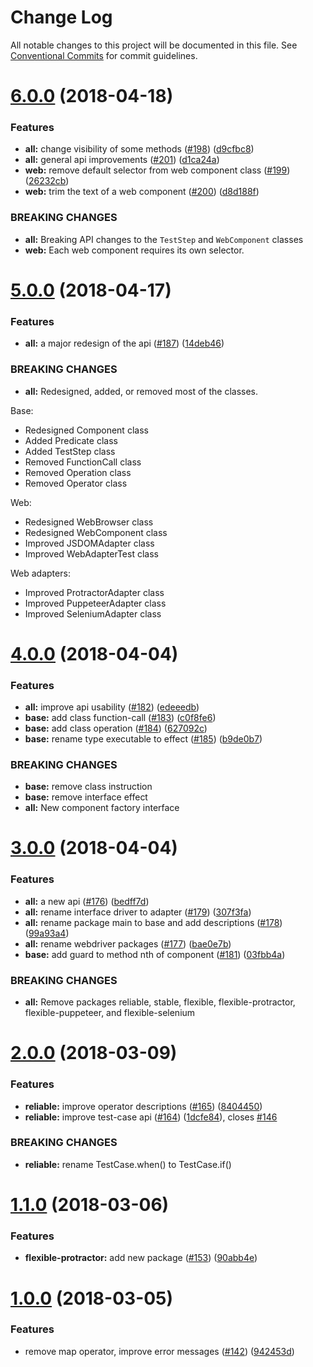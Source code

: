 # Change Log

All notable changes to this project will be documented in this file.
See [Conventional Commits](https://conventionalcommits.org) for commit guidelines.

<a name="6.0.0"></a>
# [6.0.0](https://github.com/clebert/pageobject/compare/v5.0.0...v6.0.0) (2018-04-18)


### Features

* **all:** change visibility of some methods ([#198](https://github.com/clebert/pageobject/issues/198)) ([d9cfbc8](https://github.com/clebert/pageobject/commit/d9cfbc8))
* **all:** general api improvements ([#201](https://github.com/clebert/pageobject/issues/201)) ([d1ca24a](https://github.com/clebert/pageobject/commit/d1ca24a))
* **web:** remove default selector from web component class ([#199](https://github.com/clebert/pageobject/issues/199)) ([26232cb](https://github.com/clebert/pageobject/commit/26232cb))
* **web:** trim the text of a web component ([#200](https://github.com/clebert/pageobject/issues/200)) ([d8d188f](https://github.com/clebert/pageobject/commit/d8d188f))


### BREAKING CHANGES

* **all:** Breaking API changes to the `TestStep` and `WebComponent` classes
* **web:** Each web component requires its own selector.




<a name="5.0.0"></a>
# [5.0.0](https://github.com/clebert/pageobject/compare/v4.0.0...v5.0.0) (2018-04-17)


### Features

* **all:** a major redesign of the api ([#187](https://github.com/clebert/pageobject/issues/187)) ([14deb46](https://github.com/clebert/pageobject/commit/14deb46))


### BREAKING CHANGES

* **all:** Redesigned, added, or removed most of the classes.

Base:
- Redesigned Component class
- Added Predicate class
- Added TestStep class
- Removed FunctionCall class
- Removed Operation class
- Removed Operator class

Web:
- Redesigned WebBrowser class
- Redesigned WebComponent class
- Improved JSDOMAdapter class
- Improved WebAdapterTest class

Web adapters:
- Improved ProtractorAdapter class
- Improved PuppeteerAdapter class
- Improved SeleniumAdapter class




<a name="4.0.0"></a>
# [4.0.0](https://github.com/clebert/pageobject/compare/v3.0.0...v4.0.0) (2018-04-04)


### Features

* **all:** improve api usability ([#182](https://github.com/clebert/pageobject/issues/182)) ([edeeedb](https://github.com/clebert/pageobject/commit/edeeedb))
* **base:** add class function-call ([#183](https://github.com/clebert/pageobject/issues/183)) ([c0f8fe6](https://github.com/clebert/pageobject/commit/c0f8fe6))
* **base:** add class operation ([#184](https://github.com/clebert/pageobject/issues/184)) ([627092c](https://github.com/clebert/pageobject/commit/627092c))
* **base:** rename type executable to effect ([#185](https://github.com/clebert/pageobject/issues/185)) ([b9de0b7](https://github.com/clebert/pageobject/commit/b9de0b7))


### BREAKING CHANGES

* **base:** remove class instruction
* **base:** remove interface effect
* **all:** New component factory interface




<a name="3.0.0"></a>
# [3.0.0](https://github.com/clebert/pageobject/compare/v2.0.0...v3.0.0) (2018-04-04)


### Features

* **all:** a new api ([#176](https://github.com/clebert/pageobject/issues/176)) ([bedff7d](https://github.com/clebert/pageobject/commit/bedff7d))
* **all:** rename interface driver to adapter ([#179](https://github.com/clebert/pageobject/issues/179)) ([307f3fa](https://github.com/clebert/pageobject/commit/307f3fa))
* **all:** rename package main to base and add descriptions ([#178](https://github.com/clebert/pageobject/issues/178)) ([99a93a4](https://github.com/clebert/pageobject/commit/99a93a4))
* **all:** rename webdriver packages ([#177](https://github.com/clebert/pageobject/issues/177)) ([bae0e7b](https://github.com/clebert/pageobject/commit/bae0e7b))
* **base:** add guard to method nth of component ([#181](https://github.com/clebert/pageobject/issues/181)) ([03fbb4a](https://github.com/clebert/pageobject/commit/03fbb4a))


### BREAKING CHANGES

* **all:** Remove packages reliable, stable, flexible, flexible-protractor, flexible-puppeteer, and flexible-selenium




<a name="2.0.0"></a>
# [2.0.0](https://github.com/clebert/pageobject/compare/v1.1.0...v2.0.0) (2018-03-09)


### Features

* **reliable:** improve operator descriptions ([#165](https://github.com/clebert/pageobject/issues/165)) ([8404450](https://github.com/clebert/pageobject/commit/8404450))
* **reliable:** improve test-case api ([#164](https://github.com/clebert/pageobject/issues/164)) ([1dcfe84](https://github.com/clebert/pageobject/commit/1dcfe84)), closes [#146](https://github.com/clebert/pageobject/issues/146)


### BREAKING CHANGES

* **reliable:** rename TestCase.when() to TestCase.if()




<a name="1.1.0"></a>
# [1.1.0](https://github.com/clebert/pageobject/compare/v1.0.0...v1.1.0) (2018-03-06)


### Features

* **flexible-protractor:** add new package ([#153](https://github.com/clebert/pageobject/issues/153)) ([90abb4e](https://github.com/clebert/pageobject/commit/90abb4e))




<a name="1.0.0"></a>
# [1.0.0](https://github.com/clebert/pageobject/compare/v1.0.0-beta-10...v1.0.0) (2018-03-05)


### Features

* remove map operator, improve error messages ([#142](https://github.com/clebert/pageobject/issues/142)) ([942453d](https://github.com/clebert/pageobject/commit/942453d))
